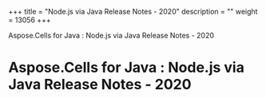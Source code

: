 +++
title = "Node.js via Java Release Notes - 2020" 
description = "" 
weight = 13056 
+++

Aspose.Cells for Java : Node.js via Java Release Notes - 2020  

# Aspose.Cells for Java : Node.js via Java Release Notes - 2020


